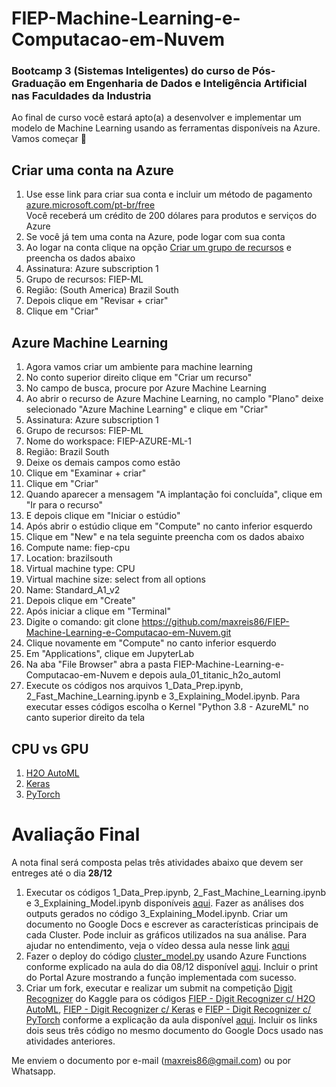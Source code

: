 # FIEP-Machine-Learning-e-Computacao-em-Nuvem

### Bootcamp 3 (Sistemas Inteligentes) do curso de Pós-Graduação em Engenharia de Dados e Inteligência Artificial nas Faculdades da Industria

Ao final de curso você estará apto(a) a desenvolver e implementar um modelo de Machine Learning usando as ferramentas disponíveis na Azure. Vamos começar 🚀

## Criar uma conta na Azure

1. Use esse link para criar sua conta e incluir um método de pagamento
[azure.microsoft.com/pt-br/free](https://azure.microsoft.com/pt-br/free/)<br>
Você receberá um crédito de 200 dólares para produtos e serviços do Azure
2. Se você já tem uma conta na Azure, pode logar com sua conta
3. Ao logar na conta clique na opção [Criar um grupo de recursos](https://portal.azure.com/?quickstart=true#create/Microsoft.ResourceGroup) e preencha os dados abaixo
4. Assinatura: Azure subscription 1
5. Grupo de recursos: FIEP-ML
6. Região: (South America) Brazil South
7. Depois clique em "Revisar + criar"
8. Clique em "Criar"

## Azure Machine Learning

1. Agora vamos criar um ambiente para machine learning
2. No conto superior direito clique em "Criar um recurso"
3. No campo de busca, procure por Azure Machine Learning
4. Ao abrir o recurso de Azure Machine Learning, no camplo "Plano" deixe selecionado "Azure Machine Learning" e clique em "Criar"
5. Assinatura: Azure subscription 1
6. Grupo de recursos: FIEP-ML
7. Nome do workspace: FIEP-AZURE-ML-1
8. Região: Brazil South
9. Deixe os demais campos como estão
10. Clique em "Examinar + criar"
11. Clique em "Criar"
12. Quando aparecer a mensagem "A implantação foi concluída", clique em "Ir para o recurso"
13. E depois clique em "Iniciar o estúdio"
14. Após abrir o estúdio clique em "Compute" no canto inferior esquerdo
15. Clique em "New" e na tela seguinte preencha com os dados abaixo
16. Compute name: fiep-cpu
17. Location: brazilsouth
18. Virtual machine type: CPU
19. Virtual machine size: select from all options
20. Name: Standard_A1_v2
21. Depois clique em "Create"
22. Após iniciar a clique em "Terminal"
23. Digite o comando: git clone https://github.com/maxreis86/FIEP-Machine-Learning-e-Computacao-em-Nuvem.git
24. Clique novamente em "Compute" no canto inferior esquerdo
25. Em "Applications", clique em JupyterLab
24. Na aba "File Browser" abra a pasta FIEP-Machine-Learning-e-Computacao-em-Nuvem e depois aula_01_titanic_h2o_automl
25. Execute os códigos nos arquivos 1_Data_Prep.ipynb, 2_Fast_Machine_Learning.ipynb e 3_Explaining_Model.ipynb. Para executar esses códigos escolha o Kernel "Python 3.8 - AzureML" no canto superior direito da tela

## CPU vs GPU
1. [H2O AutoML](https://www.kaggle.com/code/maxreis/fiep-digit-recognizer-c-h2o-automl)
2. [Keras](https://www.kaggle.com/code/maxreis/fiep-digit-recognizer-c-keras)
3. [PyTorch](https://www.kaggle.com/code/maxreis/fiep-digit-recognizer-c-pytorch)


# Avaliação Final

A nota final será composta pelas três atividades abaixo que devem ser entreges até o dia **28/12**

1. Executar os códigos 1_Data_Prep.ipynb, 2_Fast_Machine_Learning.ipynb e 3_Explaining_Model.ipynb disponíveis [aqui](https://github.com/maxreis86/FIEP-Machine-Learning-e-Computacao-em-Nuvem/tree/main/aula_02_titanic_kmeans). Fazer as análises dos outputs gerados no código 3_Explaining_Model.ipynb. Criar um documento no Google Docs e escrever as características principais de cada Cluster. Pode incluir as gráficos utilizados na sua análise. Para ajudar no entendimento, veja o vídeo dessa aula nesse link [aqui](https://sesisenaiprorg-my.sharepoint.com/personal/maxuel_reis3819_sesisenaipr_org_br/_layouts/15/stream.aspx?id=%2Fpersonal%2Fmaxuel%5Freis3819%5Fsesisenaipr%5Forg%5Fbr%2FDocuments%2FRecordings%2FFIEP%2D20221202%5F210226%2DGrava%C3%A7%C3%A3o%20de%20Reuni%C3%A3o%2Emp4&ga=1)
2. Fazer o deploy do código [cluster_model.py](https://github.com/maxreis86/FIEP-Machine-Learning-e-Computacao-em-Nuvem/blob/main/aula_02_titanic_kmeans/kmeans_function/cluster_model.py) usando Azure Functions conforme explicado na aula do dia 08/12 disponível [aqui](https://sesisenaiprorg-my.sharepoint.com/personal/maxuel_reis3819_sesisenaipr_org_br/_layouts/15/stream.aspx?id=%2Fpersonal%2Fmaxuel%5Freis3819%5Fsesisenaipr%5Forg%5Fbr%2FDocuments%2FRecordings%2FFIEP%20Machine%20Learning%20e%20Computacao%20em%20Nuvem%2D20221208%5F211336%2DGrava%C3%A7%C3%A3o%20de%20Reuni%C3%A3o%2Emp4&ga=1). Incluir o print do Portal Azure mostrando a função implementada com sucesso.
3. Criar um fork, executar e realizar um submit na competição [Digit Recognizer](https://www.kaggle.com/competitions/digit-recognizer) do Kaggle para os códigos [FIEP - Digit Recognizer c/ H2O AutoML](https://www.kaggle.com/code/maxreis/fiep-digit-recognizer-c-h2o-automl), [FIEP - Digit Recognizer c/ Keras](https://www.kaggle.com/code/maxreis/fiep-digit-recognizer-c-keras) e [FIEP - Digit Recognizer c/ PyTorch](https://www.kaggle.com/code/maxreis/fiep-digit-recognizer-c-pytorch) conforme a explicação da aula disponível [aqui](https://sesisenaiprorg-my.sharepoint.com/:v:/g/personal/maxuel_reis3819_sesisenaipr_org_br/EZ8C7god7r9GidE6kh6BTpgByjPbFXZbKxMicaFKkmbP-w?e=r4pNhy). Incluir os links dois seus três código no mesmo documento do Google Docs usado nas atividades anteriores.

Me enviem o documento por e-mail (maxreis86@gmail.com) ou por Whatsapp.